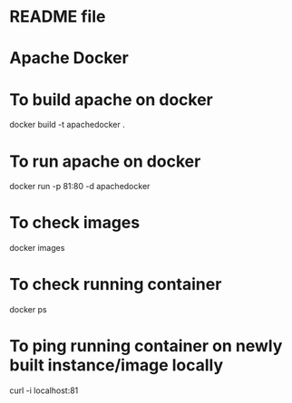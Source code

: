 #
# README file 
# Apache Docker 
# 

# To build apache on docker 
docker build -t apachedocker .

# To run apache on docker 
docker run -p 81:80 -d apachedocker

# To check images
docker images

# To check running container
docker ps

# To ping running container on newly built instance/image locally
curl -i localhost:81


